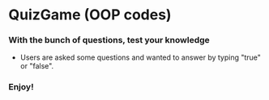# QuizGame (OOP codes)
### With the bunch of questions, test your knowledge
- Users are asked some questions and wanted to answer by typing "true" or "false".
### Enjoy!
